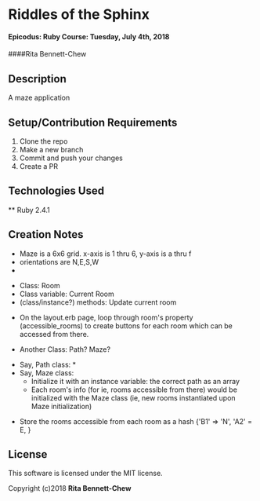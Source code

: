 # Riddles of the Sphinx

#### Epicodus: Ruby Course: Tuesday, July 4th, 2018

####Rita Bennett-Chew

## Description

A maze application

## Setup/Contribution Requirements

1. Clone the repo
1. Make a new branch
1. Commit and push your changes
1. Create a PR

## Technologies Used

** Ruby 2.4.1

## Creation Notes
- Maze is a 6x6 grid. x-axis is 1 thru 6, y-axis is a thru f
- orientations are N,E,S,W
-
 * Class: Room
 * Class variable: Current Room
 * (class/instance?) methods: Update current room
- On the layout.erb page, loop through room's property (accessible_rooms) to create buttons for each room which can be accessed from there.
* Another Class: Path? Maze?
 - Say, Path class:
    *
- Say, Maze class:
    * Initialize it with an instance variable: the correct path as an array
    * Each room's info (for ie, rooms accessible from there) would be initialized with the Maze class (ie, new rooms instantiated upon Maze initialization)
* Store the rooms accessible from each room as a hash {'B1' => 'N', 'A2' = E, }    

## License

This software is licensed under the MIT license.

Copyright (c)2018 **Rita Bennett-Chew**
